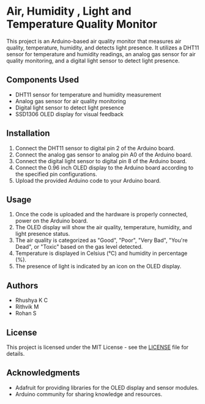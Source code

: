 # Air, Humidity , Light and Temperature Quality Monitor

This project is an Arduino-based air quality monitor that measures air quality, temperature, humidity, and detects light presence. It utilizes a DHT11 sensor for temperature and humidity readings, an analog gas sensor for air quality monitoring, and a digital light sensor to detect light presence.

## Components Used

- DHT11 sensor for temperature and humidity measurement
- Analog gas sensor for air quality monitoring
- Digital light sensor to detect light presence
- SSD1306 OLED display for visual feedback

## Installation

1. Connect the DHT11 sensor to digital pin 2 of the Arduino board.
2. Connect the analog gas sensor to analog pin A0 of the Arduino board.
3. Connect the digital light sensor to digital pin 8 of the Arduino board.
4. Connect the 0.96 inch  OLED display to the Arduino board according to the specified pin configurations.
5. Upload the provided Arduino code  to your Arduino board.

## Usage

1. Once the code is uploaded and the hardware is properly connected, power on the Arduino board.
2. The OLED display will show the air quality, temperature, humidity, and light presence status.
3. The air quality is categorized as "Good", "Poor", "Very Bad", "You're Dead", or "Toxic" based on the gas level detected.
4. Temperature is displayed in Celsius (°C) and humidity in percentage (%).
5. The presence of light is indicated by an icon on the OLED display.

## Authors

- Rhushya K C
- Rithvik M
- Rohan S

## License

This project is licensed under the MIT License - see the [LICENSE](LICENSE) file for details.

## Acknowledgments

- Adafruit for providing libraries for the OLED display and sensor modules.
- Arduino community for sharing knowledge and resources.
